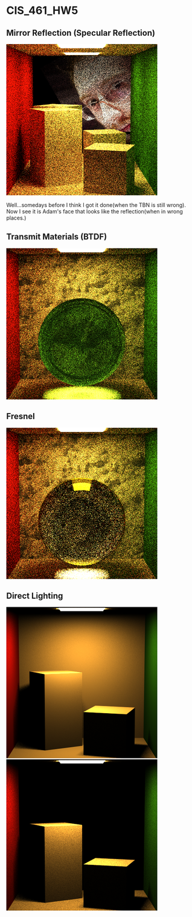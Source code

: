 # CIS_461_HW5

## Mirror Reflection (Specular Reflection) ##

![](./adam.png)

Well...somedays before I think I got it done(when the TBN is still wrong). 
Now I see it is Adam's face that looks like the reflection(when in wrong places.)

## Transmit Materials (BTDF) ##

![](./HW5_Transmit.png)


## Fresnel ##

![](./Hw5.png)

## Direct Lighting ##

![](./rendered_images.png)
![](./HW5_Mirror.png)
